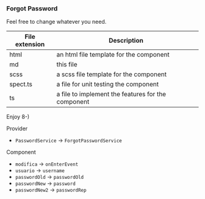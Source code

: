 ### Forgot Password

Feel free to change whatever you need.

| File extension | Description                                        |
| -------------- | -------------------------------------------------- |
| html           | an html file template for the component            |
| md             | this file                                          |
| scss           | a scss file template for the component             |
| spect.ts       | a file for unit testing the component              |
| ts             | a file to implement the features for the component |

Enjoy 8-)

Provider

-   `PasswordService` -> `ForgotPasswordService`

Component

-   `modifica` -> `onEnterEvent`
-   `usuario` -> `username`
-   `passwordOld` -> `passwordOld`
-   `passwordNew` -> `password`
-   `passwordNew2` -> `passwordRep`
